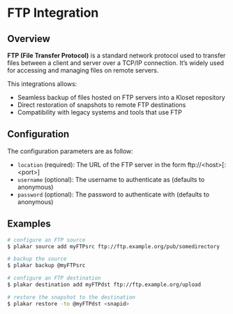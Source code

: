 # FTP Integration

## Overview

**FTP (File Transfer Protocol)** is a standard network protocol used to transfer files between a client and server over a TCP/IP connection. It’s widely used for accessing and managing files on remote servers.

This integrations allows:

- Seamless backup of files hosted on FTP servers into a Kloset repository
- Direct restoration of snapshots to remote FTP destinations
- Compatibility with legacy systems and tools that use FTP


## Configuration

The configuration parameters are as follow:

- `location` (required): The URL of the FTP server in the form ftp://&lt;host&gt;[:&lt;port&gt;]
- `username` (optional): The username to authenticate as (defaults to anonymous)
- `password` (optional): The password to authenticate with (defaults to anonymous)

## Examples

```bash
# configure an FTP source
$ plakar source add myFTPsrc ftp://ftp.example.org/pub/somedirectory

# backup the source
$ plakar backup @myFTPsrc

# configure an FTP destination
$ plakar destination add myFTPdst ftp://ftp.example.org/upload

# restore the snapshot to the destination
$ plakar restore -to @myFTPdst <snapid>
```
